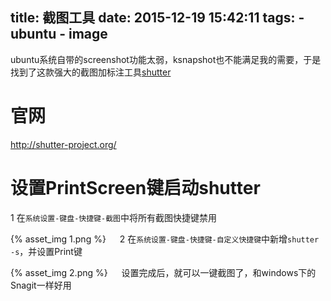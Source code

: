 title: 截图工具
date: 2015-12-19 15:42:11
tags:
    - ubuntu
    - image
---

ubuntu系统自带的screenshot功能太弱，ksnapshot也不能满足我的需要，于是找到了这款强大的截图加标注工具[shutter](http://shutter-project.org/)

# 官网
http://shutter-project.org/

# 设置PrintScreen键启动shutter

1 在``系统设置-键盘-快捷键-截图``中将所有截图快捷键禁用

{% asset_img 1.png  %} 
  　
2 在``系统设置-键盘-快捷键-自定义快捷键``中新增``shutter -s``，并设置Print键

{% asset_img 2.png %}
　
设置完成后，就可以一键截图了，和windows下的Snagit一样好用